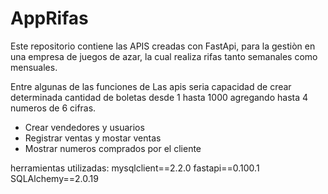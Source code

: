 # AppRifas

Este repositorio contiene las APIS creadas con FastApi, para la gestiòn en una empresa de juegos de azar, la cual realiza rifas tanto semanales como mensuales.

Entre algunas de las funciones de Las apis seria capacidad de crear determinada cantidad de boletas desde 1 hasta 1000 agregando hasta 4 numeros de 6 cifras.

- Crear vendedores y usuarios
- Registrar ventas y mostar ventas
- Mostrar numeros comprados por el cliente

herramientas utilizadas:
mysqlclient==2.2.0
fastapi==0.100.1
SQLAlchemy==2.0.19

